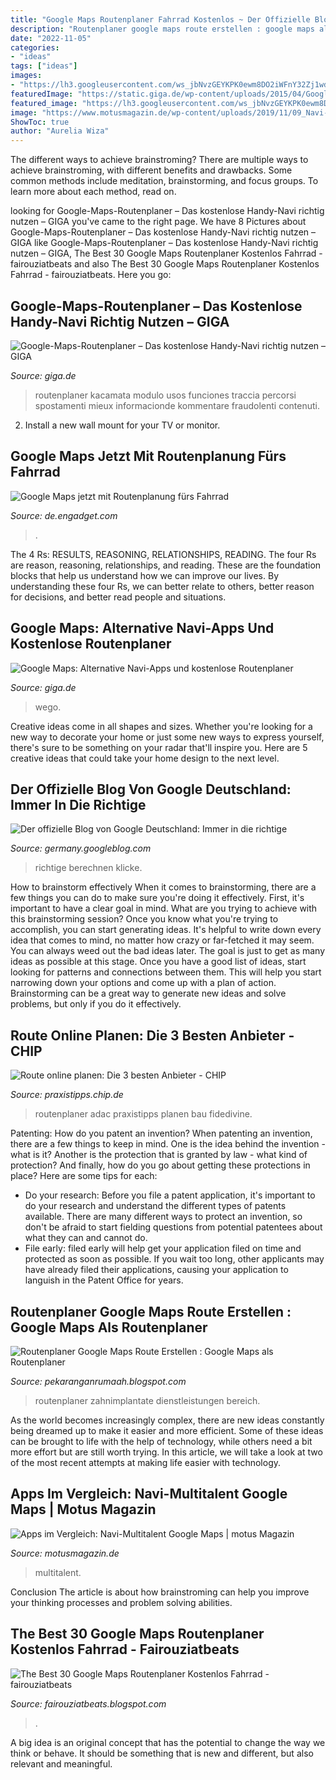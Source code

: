 ```yaml
---
title: "Google Maps Routenplaner Fahrrad Kostenlos ~ Der Offizielle Blog Von Google Deutschland: Immer In Die Richtige"
description: "Routenplaner google maps route erstellen : google maps als routenplaner"
date: "2022-11-05"
categories:
- "ideas"
tags: ["ideas"]
images:
- "https://lh3.googleusercontent.com/ws_jbNvzGEYKPK0ewm8DO2iWFnY32Zj1wdb4t5D24ukTSyMoL9cXbPbcQ9J0bUJoZqI=h900"
featuredImage: "https://static.giga.de/wp-content/uploads/2015/04/Google-Maps-Routenplaner-rcm1200x627u.jpg"
featured_image: "https://lh3.googleusercontent.com/ws_jbNvzGEYKPK0ewm8DO2iWFnY32Zj1wdb4t5D24ukTSyMoL9cXbPbcQ9J0bUJoZqI=h900"
image: "https://www.motusmagazin.de/wp-content/uploads/2019/11/09_Navi-Apps_Google-Maps__.jpg"
ShowToc: true
author: "Aurelia Wiza"
---
```



The different ways to achieve brainstroming?
There are multiple ways to achieve brainstroming, with different benefits and drawbacks. Some common methods include meditation, brainstorming, and focus groups. To learn more about each method, read on.

	

		
looking for Google-Maps-Routenplaner – Das kostenlose Handy-Navi richtig nutzen – GIGA you've came to the right page. We have 8 Pictures about Google-Maps-Routenplaner – Das kostenlose Handy-Navi richtig nutzen – GIGA like Google-Maps-Routenplaner – Das kostenlose Handy-Navi richtig nutzen – GIGA, The Best 30 Google Maps Routenplaner Kostenlos Fahrrad - fairouziatbeats and also The Best 30 Google Maps Routenplaner Kostenlos Fahrrad - fairouziatbeats. Here you go:
		
    
## Google-Maps-Routenplaner – Das Kostenlose Handy-Navi Richtig Nutzen – GIGA

<img loading=lazy src="https://static.giga.de/wp-content/uploads/2015/04/Google-Maps-Routenplaner-rcm1200x627u.jpg" onerror="this.onerror=null;this.src='https://tse2.mm.bing.net/th?id=OIP.AuUHCloId6aefo9u9THQFwHaD3&amp;pid=15.1';" alt="Google-Maps-Routenplaner – Das kostenlose Handy-Navi richtig nutzen – GIGA">

_Source: giga.de_

>routenplaner kacamata modulo usos funciones traccia percorsi spostamenti mieux informacionde kommentare fraudolenti contenuti. 

	

2. Install a new wall mount for your TV or monitor.

    
## Google Maps Jetzt Mit Routenplanung Fürs Fahrrad

<img loading=lazy src="https://o.aolcdn.com/images/dims?thumbnail=1200%2C630&amp;quality=80&amp;image_uri=https:%2F%2Fwww.blogcdn.com%2Fde.engadget.com%2Fmedia%2F2013%2F05%2Fbildschirmfoto-2013-05-25-um-1.16.15-pm.png&amp;client=amp-blogside-v2&amp;signature=7450267762049eaf9cb7cdcdfd14a7ca9092a93f" onerror="this.onerror=null;this.src='https://tse4.mm.bing.net/th?id=OIP.sLq4tQivkw8Z22aDB_UGOQHaD4&amp;pid=15.1';" alt="Google Maps jetzt mit Routenplanung fürs Fahrrad">

_Source: de.engadget.com_

>. 

	

The 4 Rs: RESULTS, REASONING, RELATIONSHIPS, READING.
The four Rs are reason, reasoning, relationships, and reading. These are the foundation blocks that help us understand how we can improve our lives. By understanding these four Rs, we can better relate to others, better reason for decisions, and better read people and situations.

    
## Google Maps: Alternative Navi-Apps Und Kostenlose Routenplaner

<img loading=lazy src="https://static.giga.de/wp-content/uploads/2016/06/Google-Maps-Alternative-Here-WeGo.jpg" onerror="this.onerror=null;this.src='https://tse1.mm.bing.net/th?id=OIP.BoVoMKNAixbW8CFWAkD9rAHaJW&amp;pid=15.1';" alt="Google Maps: Alternative Navi-Apps und kostenlose Routenplaner">

_Source: giga.de_

>wego. 

	

Creative ideas come in all shapes and sizes. Whether you're looking for a new way to decorate your home or just some new ways to express yourself, there's sure to be something on your radar that'll inspire you. Here are 5 creative ideas that could take your home design to the next level.

    
## Der Offizielle Blog Von Google Deutschland: Immer In Die Richtige

<img loading=lazy src="https://1.bp.blogspot.com/-wxZmEkU19co/Thx7bChO5OI/AAAAAAAABIY/7uAilJIjxR0/s1600/Maps%2BRoutenberechnungsblogpost%2B-%2B1.screenshot.png" onerror="this.onerror=null;this.src='https://tse2.mm.bing.net/th?id=OIP._-qaiy4A2XRWuK3na58moQHaER&amp;pid=15.1';" alt="Der offizielle Blog von Google Deutschland: Immer in die richtige">

_Source: germany.googleblog.com_

>richtige berechnen klicke. 

	

How to brainstorm effectively
When it comes to brainstorming, there are a few things you can do to make sure you're doing it effectively. First, it's important to have a clear goal in mind. What are you trying to achieve with this brainstorming session? Once you know what you're trying to accomplish, you can start generating ideas. It's helpful to write down every idea that comes to mind, no matter how crazy or far-fetched it may seem. You can always weed out the bad ideas later. The goal is just to get as many ideas as possible at this stage. Once you have a good list of ideas, start looking for patterns and connections between them. This will help you start narrowing down your options and come up with a plan of action. Brainstorming can be a great way to generate new ideas and solve problems, but only if you do it effectively.

    
## Route Online Planen: Die 3 Besten Anbieter - CHIP

<img loading=lazy src="http://praxistipps.s3.amazonaws.com/adac-routenplaner_5367e7df.jpg" onerror="this.onerror=null;this.src='https://tse4.mm.bing.net/th?id=OIP.QwK4xJTZ4_eeIyXhl0hbRwHaFm&amp;pid=15.1';" alt="Route online planen: Die 3 besten Anbieter - CHIP">

_Source: praxistipps.chip.de_

>routenplaner adac praxistipps planen bau fidedivine. 

	

Patenting: How do you patent an invention?
When patenting an invention, there are a few things to keep in mind. One is the idea behind the invention - what is it? Another is the protection that is granted by law - what kind of protection? And finally, how do you go about getting these protections in place? Here are some tips for each: 
- Do your research: Before you file a patent application, it's important to do your research and understand the different types of patents available. There are many different ways to protect an invention, so don't be afraid to start fielding questions from potential patentees about what they can and cannot do. 
- File early: filed early will help get your application filed on time and protected as soon as possible. If you wait too long, other applicants may have already filed their applications, causing your application to languish in the Patent Office for years.

    
## Routenplaner Google Maps Route Erstellen : Google Maps Als Routenplaner

<img loading=lazy src="https://lh3.googleusercontent.com/ws_jbNvzGEYKPK0ewm8DO2iWFnY32Zj1wdb4t5D24ukTSyMoL9cXbPbcQ9J0bUJoZqI=h900" onerror="this.onerror=null;this.src='https://tse4.mm.bing.net/th?id=OIP.g81h2cggWrfZGMbDNE8HJQHaEo&amp;pid=15.1';" alt="Routenplaner Google Maps Route Erstellen : Google Maps als Routenplaner">

_Source: pekaranganrumaah.blogspot.com_

>routenplaner zahnimplantate dienstleistungen bereich. 

	

As the world becomes increasingly complex, there are new ideas constantly being dreamed up to make it easier and more efficient. Some of these ideas can be brought to life with the help of technology, while others need a bit more effort but are still worth trying. In this article, we will take a look at two of the most recent attempts at making life easier with technology.

    
## Apps Im Vergleich: Navi-Multitalent Google Maps | Motus Magazin

<img loading=lazy src="https://www.motusmagazin.de/wp-content/uploads/2019/11/09_Navi-Apps_Google-Maps__.jpg" onerror="this.onerror=null;this.src='https://tse4.mm.bing.net/th?id=OIP.9oh2WEQ2OJ5E9jssJ6q95gHaDC&amp;pid=15.1';" alt="Apps im Vergleich: Navi-Multitalent Google Maps | motus Magazin">

_Source: motusmagazin.de_

>multitalent. 

	

Conclusion
The article is about how brainstroming can help you improve your thinking processes and problem solving abilities.

    
## The Best 30 Google Maps Routenplaner Kostenlos Fahrrad - Fairouziatbeats

<img loading=lazy src="https://lh5.googleusercontent.com/proxy/1SrSYuSciW3X3c4G1Bvi0nch_4yeDMJPqz-52iQQi1NlX5ryK-OYm_TaMbB3VPTytPMXxvLsUl0VK8YOjApqElV9R0Q=w1200-h630-n-k-no-nu" onerror="this.onerror=null;this.src='https://tse3.mm.bing.net/th?id=OIP.jaC5nt2In9w5yl0n_MzvdAHaFj&amp;pid=15.1';" alt="The Best 30 Google Maps Routenplaner Kostenlos Fahrrad - fairouziatbeats">

_Source: fairouziatbeats.blogspot.com_

>. 

	

A big idea is an original concept that has the potential to change the way we think or behave. It should be something that is new and different, but also relevant and meaningful.

